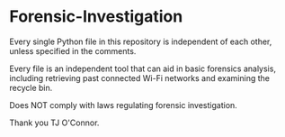 # Forensic-Investigation

Every single Python file in this repository is independent of each other, unless specified in the comments.

Every file is an independent tool that can aid in basic forensics analysis, including retrieving past connected Wi-Fi networks and examining the recycle bin. 

Does NOT comply with laws regulating forensic investigation.

Thank you TJ O'Connor.

